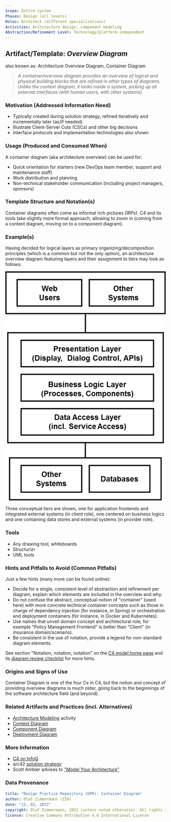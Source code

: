 ```yaml
---
Scope: Entire system
Phases: Design (all levels) 
Roles: Architect (different specializations)
Activities: Architecture design, component modeling 
Abstraction/Refinement Level: Technology/platform-independent
---
```



Artifact/Template: *Overview Diagram*
--------------------------------------
<!--Alternate names or candidate names) can be listed as "Also known as " here.-->
also known as: Architecture Overview Diagram, Container Diagram <!-- "The Important Stuff View" -->

> *A container/overview diagram provides an overview of logical and physical building blocks that are refined in other types of diagrams. Unlike the context diagram, it looks inside a system, picking up all external interfaces (with human users, with other systems).*

### Motivation (Addressed Information Need) 
<!--Purpose -->

* Typically created during solution strategy, refined iteratively and incrementally later (as/if needed)
* Illustrate Client-Server Cuts (CSCs) and other big decisions 
* Interface protocols and implementation technologies also shown


### Usage (Produced and Consumed When)
<!--AA/AS/AE, must identify the producing role and the target audience-->

A container diagram (aka architecture overview) can be used for: 

* Quick orientation for starters (new DevOps team member, support and maintenance staff)
* Work distribution and planning
* Non-technical stakeholder communication (including project managers, sponsors) 


### Template Structure and Notation(s)
<!-- What to do, artifact to produce; minimum, medium maximum diligence/verbosity (?)--> 

Container diagrams often come as informal rich pictures (IRPs). C4 and its tools take slightly more formal approach, allowing to zoom in (coming from a context diagram, moving on to a component diagram).


### Example(s)
<!-- Must be concrete, ideally give three ones, one for each verbosity/fidelity level basic, medium, full-->

Having decided for logical layers as primary organizing/decomposition principles (which is a common but not the only option), an architecture overview diagram featuring layers and their assignment to tiers may look as follows:

![Container Diagram Sketch/Example](/artifact-templates/images/ZIO-AbstractContainerDiagramSketch.png)

Three conceptual tiers are shown, one for application frontends and integrated external systems (in client role), one centered on business logics and one containing data stores and external systems (in provider role).


### Tools
<!--From AA, should call out what one needs to be able to do on beginner, intermediate, advanced level; as a team -->

* Any drawing tool, whiteboards
* Structurizr
* UML tools


### Hints and Pitfalls to Avoid (Common Pitfalls)
<!--See ART, don’t overdo etc.-->

Just a few hints (many more can be found online):

* Decide for a single, consistent level of abstraction and refinement per diagram; explain which elements are included in the overview and why. 
* Do not confuse the abstract, conceptual notion of "container" (used here) with more concrete technical container concepts such as those in charge of dependency injection (for instance, in Spring) or orchestration and deployment containers (for instance, in Docker and Kubernetes).   
* Use names that unveil domain concept and architectural role, for example "Policy Management Frontend" is better than "Client" (in insurance domain/scenario). 
* Be consistent in the use of notation, provide a legend for non-standard diagram elements.

See section "Notation, notation, notation" on the [C4 model home page](https://c4model.com/#notation) and its [diagram review checklist](https://c4model.com/assets/software-architecture-diagram-review-checklist.pdf) for more hints.


### Origins and Signs of Use
<!-- From PLOPs and from AA-->

Container Diagram is one of the four Cs in C4, but the notion and concept of providing overview diagrams is much older, going back to the beginnings of the software architecture field (and beyond). 


### Related Artifacts and Practices (incl. Alternatives)
<!--in DPR/OLAF and elsewhere-->

* [Architecture Modeling](../activities/DPR-ArchitectureModeling.md) activity
* [Context Diagram](DPR-ContextDiagram.md)
* [Component Diagram](DPR-ComponentDiagram.md)
* [Deployment Diagram](DPR-DeploymentDiagram.md)


### More Information

* [C4 on InfoQ](https://www.infoq.com/articles/C4-architecture-model/)
* arc42 [solution strategy](https://docs.arc42.org/section-4/)
* Scott Ambler advises to ["Model Your Architecture"](http://agilemodeling.com/essays/agileArchitecture.htm#Model)


### Data Provenance 

```yaml
title: "Design Practice Repository (DPR): Container Diagram"
author: Olaf Zimmermann (ZIO)
date: "12, 02, 2022"
copyright: Olaf Zimmermann, 2022 (unless noted otherwise). All rights reserved.
license: Creative Commons Attribution 4.0 International License
```

<!--
# References
[C-99]: # (Comment: References will be added here automatically when using -bibliography option of pandoc command)
-->
